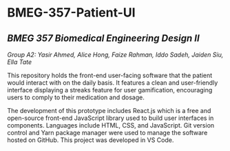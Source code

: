 # BMEG-357-Patient-UI

## *BMEG 357 Biomedical Engineering Design II*

*Group A2: Yasir Ahmed, Alice Hong, Faize Rahman, Iddo Sadeh, Jaiden Siu, Ella Tate*

This repository holds the front-end user-facing software that the patient would interact with on the daily basis. It features a clean and user-friendly interface displaying a streaks feature for user gamification, encouraging users to comply to their medication and dosage.

The development of this prototype includes React.js which is a free and open-source front-end JavaScript library used to build user interfaces in components. Languages include HTML, CSS, and JavaScript. Git version control and Yarn package manager were used to manage the software hosted on GitHub. This project was developed in VS Code.